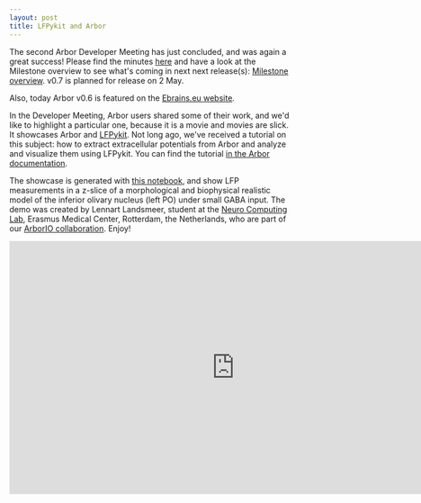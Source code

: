 ```yaml
---
layout: post
title: LFPykit and Arbor
---
```


The second Arbor Developer Meeting has just concluded, and was again a great success! Please find the minutes [here](https://github.com/arbor-sim/arbor-materials/blob/master/minutes/devmeets/) and have a look at the Milestone overview to see what's coming in next next release(s): [Milestone overview](https://github.com/arbor-sim/arbor/milestones). v0.7 is planned for release on 2 May.

Also, today Arbor v0.6 is featured on the [Ebrains.eu website](https://ebrains.eu/news/arbor-neural-network-simulation-library-gets-an-update/).

In the Developer Meeting, Arbor users shared some of their work, and we'd like to highlight a particular one, because it is a movie and movies are slick. It showcases Arbor and [LFPykit](https://lfpykit.readthedocs.io). Not long ago, we've received a tutorial on this subject: how to extract extracellular potentials from Arbor and analyze and visualize them using LFPykit. You can find the tutorial [in the Arbor documentation](https://docs.arbor-sim.org/en/latest/tutorial/tutorial_lfpykit.html).

The showcase is generated with [this notebook](https://github.com/llandsmeer/iopublic/blob/main/Local%20field%20potential%20v2.ipynb), and show LFP measurements in a z-slice of a morphological and biophysical realistic model of the inferior olivary nucleus (left PO) under small GABA input. The demo was created by Lennart Landsmeer, student at the [Neuro Computing Lab](https://neurocomputinglab.com/research-team/), Erasmus Medical Center, Rotterdam, the Netherlands, who are part of our [ArborIO collaboration](/collaboration). Enjoy!

<iframe width="800" height="450" src="https://www.youtube-nocookie.com/embed/l_E-PEK1WO8" title="YouTube video player" frameborder="0" allow="accelerometer; autoplay; clipboard-write; encrypted-media; gyroscope; picture-in-picture" allowfullscreen></iframe>
